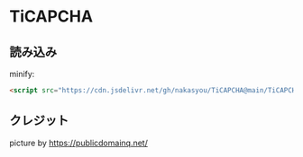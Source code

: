 # TiCAPCHA
## 読み込み
minify:
```html
<script src="https://cdn.jsdelivr.net/gh/nakasyou/TiCAPCHA@main/TiCAPCHA.min.js"/>
```
## クレジット
picture by https://publicdomainq.net/

